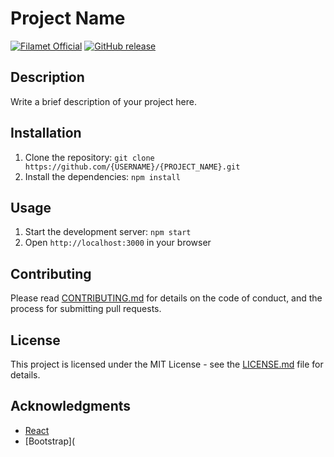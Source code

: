 # Project Name

[![Filamet Official](https://img.shields.io/static/v1?label=Filamet&message=official&color=blueviolet)](https://opensource.org/licenses/MIT)
[![GitHub release](https://img.shields.io/github/release/rahulmodiphilips/automatedchangelog.svg?token=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)](https://github.com/rahulmodiphilips/automatedchangelog/releases/)



## Description

Write a brief description of your project here.

## Installation

1. Clone the repository: `git clone https://github.com/{USERNAME}/{PROJECT_NAME}.git`
2. Install the dependencies: `npm install`

## Usage

1. Start the development server: `npm start`
2. Open `http://localhost:3000` in your browser

## Contributing

Please read [CONTRIBUTING.md](CONTRIBUTING.md) for details on the code of conduct, and the process for submitting pull requests.

## License

This project is licensed under the MIT License - see the [LICENSE.md](LICENSE.md) file for details.

## Acknowledgments

* [React](https://reactjs.org/)
* [Bootstrap](
